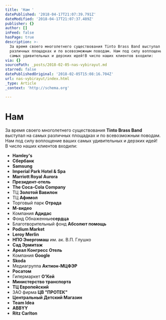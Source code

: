 ```yaml
---
title: 'Нам '
datePublished: '2018-04-17T21:07:39.791Z'
dateModified: '2018-04-17T21:07:37.489Z'
publisher: {}
author: []
inFeed: false
hasPage: true
description: >-
  За время своего многолетнего существования Tinto Brass Band выступал на самых
  различных площадках и по всевозможным поводам. Нам под силу воплощение ваших
  самых удивительных и дерзких идей!В число наших клиентов входили:
via: {}
sourcePath: _posts/2018-02-05-nas-vybirayut.md
starred: false
datePublishedOriginal: '2018-02-05T15:08:16.704Z'
url: nas-vybirayut/index.html
_type: Article
_context: 'http://schema.org'

---
```

# Нам 

За время своего многолетнего существования **Tinto Brass Band** выступал на самых различных площадках и по всевозможным поводам. Нам под силу воплощение ваших самых удивительных и дерзких идей!  
В число наших клиентов входили:

* **Hamley's**
* **Сбербанк**
* **Samsung**
* **Imperial Park Hotel & Spa**
* **Marriott Royal Aurora**
* **Президент-отель**
* **The Coca-Cola Company**
* ТЦ **Золотой Вавилон**
* ТЦ **Афимол**
* Торговый парк **Отрада**
* **М-видео**
* Компания **Адидас**
* Фонд Обнаженные**сердца**
* Благотворительный фонд **Абсолют помощь**
* **Podium Market**
* **Leroy Merlin**
* **НПО Энергомаш** им. ак. В.П. Глушко
* **Сад Эрмитаж**
* **Ареал Конгресс Отель**
* Компания **Google**
* **Skoda**
* Медиагруппа **Актион-МЦФЭР**
* **Росатом**
* Гипермаркет **O'Кей**
* **Министерство транспорта**
* **ТЦ Европейский**
* ЗАО фирма **ЦВ "ПРОТЕК"**
* **Центральный Детский Магазин**
* **Team Idea**
* **ABBYY**
* **Ritz Carlton**